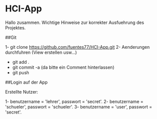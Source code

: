 # HCI-App

Hallo zusammen. Wichtige Hinweise zur korrekter Ausfuehrung des Projektes. 

##Git

1- git clone https://github.com/fuentes77/HCI-App.git
2- Aenderungen durchfuhren (View erstellen usw...)
-  git add .
- git commit -a  (da bitte ein Comment hinterlassen)
- git push

##Login auf der App

 Erstellte Nutzer:

  1- benutzername = 'lehrer', passwort = 'secret'.
  2- benutzername = 'schueler', passwort = 'schueler'.
  3- benutzername = 'user', passwort = 'secret'.
